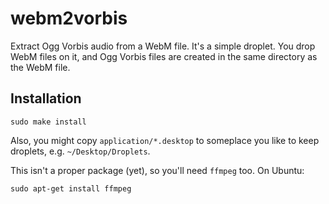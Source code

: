 # webm2vorbis

Extract Ogg Vorbis audio from a WebM file.  It's a simple droplet.  You drop WebM files on it, and Ogg Vorbis files are created in the same directory as the WebM file.

## Installation

    sudo make install

Also, you might copy `application/*.desktop` to someplace you like to keep droplets, e.g. `~/Desktop/Droplets`.

This isn't a proper package (yet), so you'll need `ffmpeg` too.  On Ubuntu:

    sudo apt-get install ffmpeg
